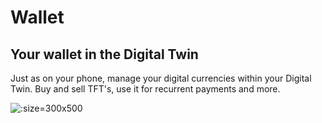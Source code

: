 # Wallet

## Your wallet in the Digital Twin

Just as on your phone, manage your digital currencies within your Digital Twin. Buy and sell TFT's, use it for recurrent payments and more.

![](twin__wallet.jpg  ":size=300x500")
